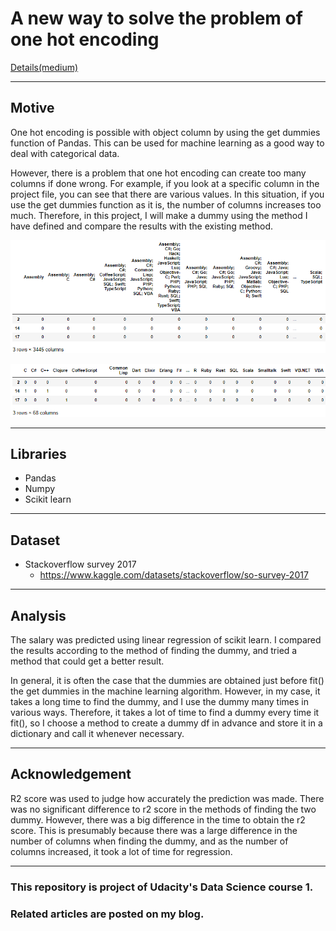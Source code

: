 # A new way to solve the problem of one hot encoding
[Details(medium)](https://medium.com/@tetaeho/one-hot-encoding-with-multiple-values-506a88333aac)
***

## Motive

One hot encoding is possible with object column by using the get dummies function of Pandas.
This can be used for machine learning as a good way to deal with categorical data.

However, there is a problem that one hot encoding can create too many columns if done wrong.
For example, if you look at a specific column in the project file, you can see that there are various values.
In this situation, if you use the get dummies function as it is, the number of columns increases too much.
Therefore, in this project, I will make a dummy using the method I have defined and compare the results with the existing method.



![dummy1](dummy1.png)

![dummy2](dummy2.png)

***

## Libraries

* Pandas
* Numpy
* Scikit learn

***

## Dataset

* Stackoverflow survey 2017
    * https://www.kaggle.com/datasets/stackoverflow/so-survey-2017

***

## Analysis

The salary was predicted using linear regression of scikit learn. 
I compared the results according to the method of finding the dummy, and tried a method that could get a better result.

In general, it is often the case that the dummies are obtained just before fit() the get dummies in the machine learning algorithm. 
However, in my case, it takes a long time to find the dummy, and I use the dummy many times in various ways. 
Therefore, it takes a lot of time to find a dummy every time it fit(), so I choose a method to create a dummy df in advance and store it in a dictionary and call it whenever necessary.

***

## Acknowledgement

R2 score was used to judge how accurately the prediction was made. 
There was no significant difference to r2 score in the methods of finding the two dummy. 
However, there was a big difference in the time to obtain the r2 score. 
This is presumably because there was a large difference in the number of columns when finding the dummy, and as the number of columns increased, it took a lot of time for regression.

***

### This repository is project of Udacity's Data Science course 1.

### Related articles are posted on my blog.
